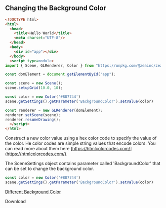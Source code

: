 
## Changing the Background Color


```html
<!DOCTYPE html>
<html>
  <head>
    <title>Hello World</title>
    <meta charset="UTF-8"/>
  </head>
  <body>
    <div id="app"></div>
  </body>
  <script type=module>
import { Scene, GLRenderer, Color } from "https://unpkg.com/@zeainc/zea-engine@1.0.7/dist/index.esm.js"

const domElement = document.getElementById("app");

const scene = new Scene();
scene.setupGrid(10.0, 10);

const color = new Color('#887744')
scene.getSettings().getParameter('BackgroundColor').setValue(color)

const renderer = new GLRenderer(domElement);
renderer.setScene(scene);
renderer.resumeDrawing();
  </script>
</html>
```

Construct a new color value using a hex color code to specify the value of the color. He color codes are simple string values that encode colors. You can read more about them here [https://htmlcolorcodes.com/](https://htmlcolorcodes.com/).

The SceneSettings object contains parameter called 'BackgroundColor' that can be set to change the background color.

```javascript
const color = new Color('#887744')
scene.getSettings().getParameter('BackgroundColor').setValue(color)
```

[Different Background Color](./ChangeBackgroundColor.html ':include :type=iframe width=100% height=800px')

<div class="download-section">
  <a class="download-btn" title="Download"
    onClick="downloadTutorial('change-background-color.zip', ['./tutorials/ChangeBackgroundColor.html'])" download>
    Download
  </a>
</div>
<br>